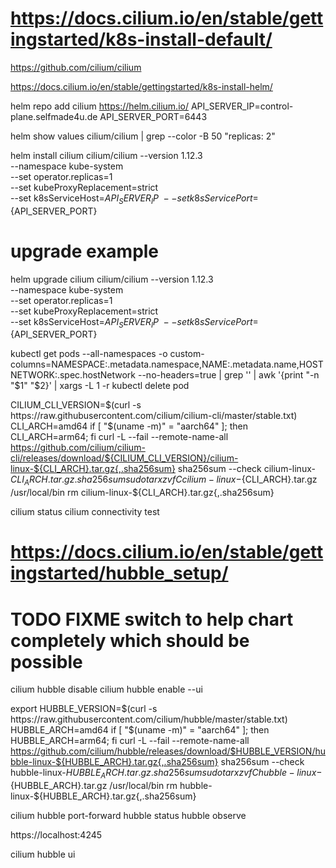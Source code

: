 # https://docs.cilium.io/en/stable/gettingstarted/k8s-install-default/
https://github.com/cilium/cilium

https://docs.cilium.io/en/stable/gettingstarted/k8s-install-helm/

helm repo add cilium https://helm.cilium.io/
API_SERVER_IP=control-plane.selfmade4u.de
API_SERVER_PORT=6443

helm show values cilium/cilium | grep --color -B 50 "replicas: 2"

helm install cilium cilium/cilium --version 1.12.3 \
    --namespace kube-system \
    --set operator.replicas=1 \
    --set kubeProxyReplacement=strict \
    --set k8sServiceHost=${API_SERVER_IP} \
    --set k8sServicePort=${API_SERVER_PORT}

# upgrade example
helm upgrade cilium cilium/cilium --version 1.12.3 \
    --namespace kube-system \
    --set operator.replicas=1 \
    --set kubeProxyReplacement=strict \
    --set k8sServiceHost=${API_SERVER_IP} \
    --set k8sServicePort=${API_SERVER_PORT}

kubectl get pods --all-namespaces -o custom-columns=NAMESPACE:.metadata.namespace,NAME:.metadata.name,HOSTNETWORK:.spec.hostNetwork --no-headers=true | grep '<none>' | awk '{print "-n "$1" "$2}' | xargs -L 1 -r kubectl delete pod

CILIUM_CLI_VERSION=$(curl -s https://raw.githubusercontent.com/cilium/cilium-cli/master/stable.txt)
CLI_ARCH=amd64
if [ "$(uname -m)" = "aarch64" ]; then CLI_ARCH=arm64; fi
curl -L --fail --remote-name-all https://github.com/cilium/cilium-cli/releases/download/${CILIUM_CLI_VERSION}/cilium-linux-${CLI_ARCH}.tar.gz{,.sha256sum}
sha256sum --check cilium-linux-${CLI_ARCH}.tar.gz.sha256sum
sudo tar xzvfC cilium-linux-${CLI_ARCH}.tar.gz /usr/local/bin
rm cilium-linux-${CLI_ARCH}.tar.gz{,.sha256sum}

cilium status
cilium connectivity test

# https://docs.cilium.io/en/stable/gettingstarted/hubble_setup/

# TODO FIXME switch to help chart completely which should be possible
cilium hubble disable
cilium hubble enable --ui


export HUBBLE_VERSION=$(curl -s https://raw.githubusercontent.com/cilium/hubble/master/stable.txt)
HUBBLE_ARCH=amd64
if [ "$(uname -m)" = "aarch64" ]; then HUBBLE_ARCH=arm64; fi
curl -L --fail --remote-name-all https://github.com/cilium/hubble/releases/download/$HUBBLE_VERSION/hubble-linux-${HUBBLE_ARCH}.tar.gz{,.sha256sum}
sha256sum --check hubble-linux-${HUBBLE_ARCH}.tar.gz.sha256sum
sudo tar xzvfC hubble-linux-${HUBBLE_ARCH}.tar.gz /usr/local/bin
rm hubble-linux-${HUBBLE_ARCH}.tar.gz{,.sha256sum}


cilium hubble port-forward
hubble status
hubble observe

https://localhost:4245


cilium hubble ui
